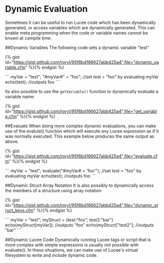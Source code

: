 # Dynamic Evaluation
Sometimes it can be useful to run Lucee code which has been dynamically generated, or access variables which are dynamically generated. This can enable meta programming when the code or variable names cannot be known at compile time.

##Dynamic Variables
The following code sets a dynamic variable "test" 

{% gist id="https://gist.github.com/roryl/95f6bd166627abb425a4",file="dynamic_variable.cfm" %}{% endgist %}

<noscript>
```
<cfscript>
myVar = "test";
"#myVar#" = "foo"; //set test = "foo" by evaluating myVar
echo(test); //outputs foo
</cfscript>
```
</noscript>

Its also possible to use the `getVariable()` function to dynamically evaluate a variable name:

{% gist id="https://gist.github.com/roryl/95f6bd166627abb425a4",file="get_variable.cfm" %}{% endgist %}


##Evaluate
When doing more complex dynamic evaluations, you can make use of the evalute() function which will execute any Lucee *expression* as if it was normally executed. This example below produces the same output as above. 

{% gist id="https://gist.github.com/roryl/95f6bd166627abb425a4",file="evaluate.cfm" %}{% endgist %}

<noscript>
```
<cfscript>
myVar = "test";
evaluate("#myVar# = 'foo'"); //set test = "foo" by evaluating myVar
echo(test); //outputs foo
</cfscript>
```
</noscript>

##Dynamic Struct Array Notation
It is also possibly to dynamically access the members of a structure using array notation

{% gist id="https://gist.github.com/roryl/95f6bd166627abb425a4",file="dynamic_struct_keys.cfm" %}{% endgist %}

<noscript>
```
<cfscript>
myVar = "test";
myStruct = {test:"foo"; test2:"bar"}
echo(myStruct[myVar]); //outputs "foo"
echo(myStruct["test2"]; //outputs "bar" 
</cfscript>
```
</noscript>

##Dynamic Lucee Code
Dynamically running Lucee tags or script that is more complex with simple expressions is usually not possible with evaluate(). In these situations, we can make use of Lucee's virtual filesystem to write and include dynamic code.

